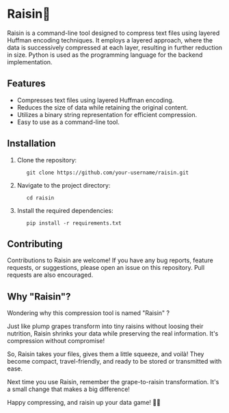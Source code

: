 # Raisin🍇

Raisin is a command-line tool designed to compress text files using layered Huffman encoding techniques. It employs a layered approach, where the data is successively compressed at each layer, resulting in further reduction in size. Python is used as the programming language for the backend implementation.

## Features

- Compresses text files using layered Huffman encoding.
- Reduces the size of data while retaining the original content.
- Utilizes a binary string representation for efficient compression.
- Easy to use as a command-line tool.

## Installation

1. Clone the repository:

   ```shell
      git clone https://github.com/your-username/raisin.git
   ```
2. Navigate to the project directory:

   ```shell
      cd raisin
   ```
3. Install the required dependencies:
   ```shell
      pip install -r requirements.txt
   ```
<!--
## Usage

To compress a text file using Raisin, run the following command:

shell
Copy code
python raisin.py compress <input_file_path> <output_file_path>
Replace <input_file_path> with the path to the text file you want to compress and <output_file_path> with the desired path for the compressed output file.

To decompress a compressed file and retrieve the original text, use the following command:

```shell
   python raisin.py decompress <compressed_file_path> <output_file_path>
```
Replace `<compressed_file_path>` with the path to the compressed file and `<output_file_path>` with the desired path for the decompressed output file.

Examples
Compress a text file named "example.txt" and save the compressed output as "example.bin":

shell
Copy code
python raisin.py compress example.txt example.bin
Decompress a file named "example.bin" and save the decompressed output as "example_decompressed.txt":

shell
Copy code
python raisin.py decompress example.bin example_decompressed.txt
-->

## Contributing

Contributions to Raisin are welcome! If you have any bug reports, feature requests, or suggestions, please open an issue on this repository. Pull requests are also encouraged.


## Why "Raisin"?

Wondering why this compression tool is named "Raisin" ?

Just like plump grapes transform into tiny raisins without loosing their nutrition, Raisin shrinks your data while preserving the real information. It's compression without compromise!

So, Raisin takes your files, gives them a little squeeze, and voilà! They become compact, travel-friendly, and ready to be stored or transmitted with ease.

Next time you use Raisin, remember the grape-to-raisin transformation. It's a small change that makes a big difference!

Happy compressing, and raisin up your data game! 🍇✨
